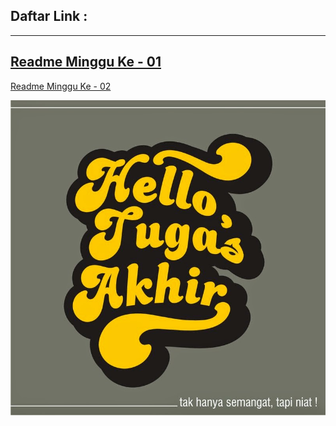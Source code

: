 ## Daftar Link :
---
[Readme Minggu Ke - 01](https://github.com/Apriliana2424/tct/tree/master/minggu%20ke-01)
---
[Readme Minggu Ke - 02](https://github.com/Apriliana2424/tct/tree/master/minggu%20ke-02)

![April](https://github.com/Apriliana2424/tct/blob/master/images/images.jpg)